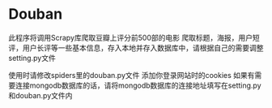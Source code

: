 # Douban

此程序将调用Scrapy库爬取豆瓣上评分前500部的电影
爬取标题，海报，用户短评，用户长评等一些基本信息，存入本地并存入数据库中，请根据自己的需要调整setting.py文件


使用时请修改spiders里的douban.py文件
添加你登录网站时的cookies
如果有需要连接mongodb数据库的话，请将mongodb数据库的连接地址填写在setting.py和douban.py文件内